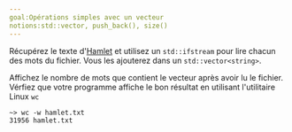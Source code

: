 ```yaml
---
goal:Opérations simples avec un vecteur
notions:std::vector, push_back(), size()
---
```

Récupérez le texte d'[Hamlet](http://erdani.com/tdpl/hamlet.txt) et utilisez un `std::ifstream` pour lire chacun des mots du fichier. Vous les ajouterez dans un `std::vector<string>`.

Affichez le nombre de mots que contient le vecteur après avoir lu le fichier. Vérfiez que votre programme affiche le bon résultat en utilisant l'utilitaire Linux `wc`

    ~> wc -w hamlet.txt
    31956 hamlet.txt